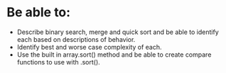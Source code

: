 # Be able to:

- Describe binary search, merge and quick sort and be able to identify each based on descriptions of behavior.
- Identify best and worse case complexity of each.
- Use the built in array.sort() method and be able to create compare functions to use with .sort().
